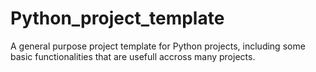 # Python_project_template
A general purpose project template for Python projects, including some basic functionalities that are usefull accross many projects.
